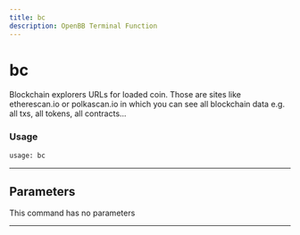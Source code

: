 ```yaml
---
title: bc
description: OpenBB Terminal Function
---
```


# bc

Blockchain explorers URLs for loaded coin. Those are sites like etherescan.io or polkascan.io in which you can see all blockchain data e.g. all txs, all tokens, all contracts...

### Usage

```python
usage: bc
```

---

## Parameters

This command has no parameters

---

